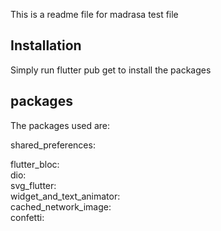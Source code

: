 
This is a readme file for madrasa test file

## Installation

Simply run flutter pub get to install the packages 


## packages 

The packages used are:

  shared_preferences:
                   
  flutter_bloc:         
  dio:             
  svg_flutter:           
  widget_and_text_animator:   
  cached_network_image:            
  confetti:
